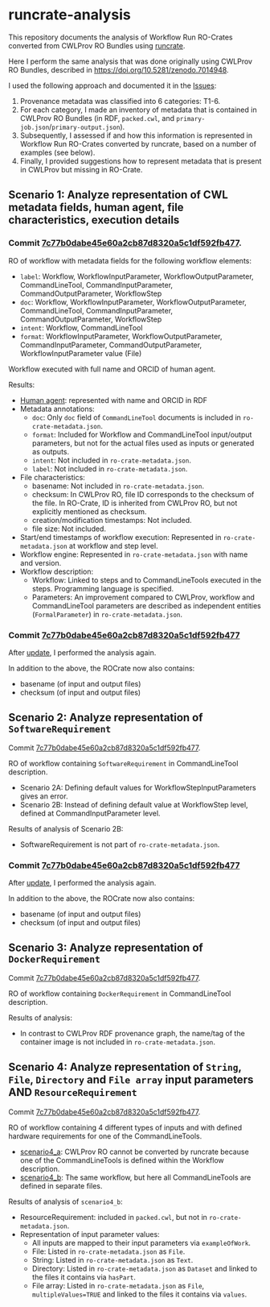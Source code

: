 # runcrate-analysis

This repository documents the analysis of Workflow Run RO-Crates converted from CWLProv RO Bundles using [runcrate](https://github.com/ResearchObject/runcrate). 

Here I perform the same analysis that was done originally using CWLProv RO Bundles, described in <https://doi.org/10.5281/zenodo.7014948>. 

I used the following approach and documented it in the [Issues](https://github.com/RenskeW/runcrate-analysis/issues):

1. Provenance metadata was classified into 6 categories: T1-6.
2. For each category, I made an inventory of metadata that is contained in CWLProv RO Bundles (in RDF, `packed.cwl`, and `primary-job.json`/`primary-output.json`).
3. Subsequently, I assessed if and how this information is represented in Workflow Run RO-Crates converted by runcrate, based on a number of examples (see below).
4. Finally, I provided suggestions how to represent metadata that is present in CWLProv but missing in RO-Crate.

## Scenario 1: Analyze representation of CWL metadata fields, human agent, file characteristics, execution details

### Commit [7c77b0dabe45e60a2cb87d8320a5c1df592fb477](https://github.com/ResearchObject/runcrate/commit/7c77b0dabe45e60a2cb87d8320a5c1df592fb477). 

RO of workflow with metadata fields for the following workflow elements:

- `label`: Workflow, WorkflowInputParameter, WorkflowOutputParameter, CommandLineTool, CommandInputParameter, CommandOutputParameter, WorkflowStep
- `doc`: Workflow, WorkflowInputParameter, WorkflowOutputParameter, CommandLineTool, CommandInputParameter, CommandOutputParameter, WorkflowStep
- `intent`: Workflow, CommandLineTool
- `format`: WorkflowInputParameter, WorkflowOutputParameter, CommandInputParameter, CommandOutputParameter, WorkflowInputParameter value (File)

Workflow executed with full name and ORCID of human agent.

Results:

- [Human agent](https://github.com/RenskeW/runcrate-analysis/blob/774a2b3c6f00ebe5c68244fa39a660b45618ca25/scenario1/rocrate/ro-crate-metadata.json#L203): represented with name and ORCID in RDF
- Metadata annotations: 
    - `doc`: Only `doc` field of `CommandLineTool` documents is included in `ro-crate-metadata.json`. 
    - `format`: Included for Workflow and CommandLineTool input/output parameters, but not for the actual files used as inputs or generated as outputs.
    - `intent`: Not included in `ro-crate-metadata.json`.
    - `label`: Not included in `ro-crate-metadata.json`.
- File characteristics:
    - basename: Not included in `ro-crate-metadata.json`. 
    - checksum: In CWLProv RO, file ID corresponds to the checksum of the file. In RO-Crate, ID is inherited from CWLProv RO, but not explicitly mentioned as checksum. 
    - creation/modification timestamps: Not included.
    - file size: Not included.
- Start/end timestamps of workflow execution: Represented in `ro-crate-metadata.json` at workflow and step level. 
- Workflow engine: Represented in `ro-crate-metadata.json` with name and version. 
- Workflow description:
    - Workflow: Linked to steps and to CommandLineTools executed in the steps. Programming language is specified. 
    - Parameters: An improvement compared to CWLProv, workflow and CommandLineTool parameters are described as independent entities (`FormalParameter`) in `ro-crate-metadata.json`. 

### Commit [7c77b0dabe45e60a2cb87d8320a5c1df592fb477](https://github.com/ResearchObject/runcrate/commit/4e69222e9489da5fe4f16d94a97a2242e2b3009d)

After [update](https://github.com/ResearchObject/runcrate/pull/15), I performed the analysis again.

In addition to the above, the ROCrate now also contains:

- basename (of input and output files)
- checksum (of input and output files)

## Scenario 2: Analyze representation of `SoftwareRequirement`

Commit [7c77b0dabe45e60a2cb87d8320a5c1df592fb477](https://github.com/ResearchObject/runcrate/commit/7c77b0dabe45e60a2cb87d8320a5c1df592fb477). 

RO of workflow containing `SoftwareRequirement` in CommandLineTool description.

- Scenario 2A: Defining default values for WorkflowStepInputParameters gives an error.
- Scenario 2B: Instead of defining default value at WorkflowStep level, defined at CommandInputParameter level. 

Results of analysis of Scenario 2B:

- SoftwareRequirement is not part of `ro-crate-metadata.json`. 

### Commit [7c77b0dabe45e60a2cb87d8320a5c1df592fb477](https://github.com/ResearchObject/runcrate/commit/4e69222e9489da5fe4f16d94a97a2242e2b3009d)

After [update](https://github.com/ResearchObject/runcrate/pull/15), I performed the analysis again.

In addition to the above, the ROCrate now also contains:

- basename (of input and output files)
- checksum (of input and output files)

## Scenario 3: Analyze representation of `DockerRequirement`

Commit [7c77b0dabe45e60a2cb87d8320a5c1df592fb477](https://github.com/ResearchObject/runcrate/commit/7c77b0dabe45e60a2cb87d8320a5c1df592fb477). 

RO of workflow containing `DockerRequirement` in CommandLineTool description.

Results of analysis: 

- In contrast to CWLProv RDF provenance graph, the name/tag of the container image is not included in `ro-crate-metadata.json`.

## Scenario 4: Analyze representation of `String`, `File`, `Directory` and `File array` input parameters AND `ResourceRequirement`

Commit [7c77b0dabe45e60a2cb87d8320a5c1df592fb477](https://github.com/ResearchObject/runcrate/commit/7c77b0dabe45e60a2cb87d8320a5c1df592fb477). 

RO of workflow containing 4 different types of inputs and with defined hardware requirements for one of the CommandLineTools.

- [scenario4_a](./scenario4_a): CWLProv RO cannot be converted by runcrate because one of the CommandLineTools is defined within the Workflow description.
- [scenario4_b](./scenario3_b): The same workflow, but here all CommandLineTools are defined in separate files.

Results of analysis of `scenario4_b`:

- ResourceRequirement: included in `packed.cwl`, but not in `ro-crate-metadata.json`.
- Representation of input parameter values:
    - All inputs are mapped to their input parameters via `exampleOfWork`.
    - File: Listed in `ro-crate-metadata.json` as `File`.
    - String: Listed in `ro-crate-metadata.json` as `Text`. 
    - Directory: Listed in `ro-crate-metadata.json` as `Dataset` and linked to the files it contains via `hasPart`.
    - File array: Listed in `ro-crate-metadata.json` as `File`, `multipleValues=TRUE` and linked to the files it contains via `values`.

